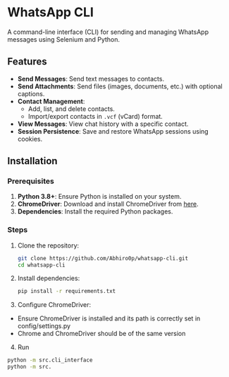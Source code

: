 # WhatsApp CLI

A command-line interface (CLI) for sending and managing WhatsApp messages using Selenium and Python.

## Features

- **Send Messages**: Send text messages to contacts.
- **Send Attachments**: Send files (images, documents, etc.) with optional captions.
- **Contact Management**:
  - Add, list, and delete contacts.
  - Import/export contacts in `.vcf` (vCard) format.
- **View Messages**: View chat history with a specific contact.
- **Session Persistence**: Save and restore WhatsApp sessions using cookies.

## Installation

### Prerequisites

1. **Python 3.8+**: Ensure Python is installed on your system.
2. **ChromeDriver**: Download and install ChromeDriver from [here](https://sites.google.com/chromium.org/driver/).
3. **Dependencies**: Install the required Python packages.

### Steps

1. Clone the repository:
   ```bash
   git clone https://github.com/Abhiro0p/whatsapp-cli.git
   cd whatsapp-cli
2. Install dependencies:
   ```bash
   pip install -r requirements.txt
3. Configure ChromeDriver:
- Ensure ChromeDriver is installed and its path is correctly set in config/settings.py
- Chrome and ChromeDriver should be of the same version
4. Run
  ```bash
  python -m src.cli_interface
  python -m src.
